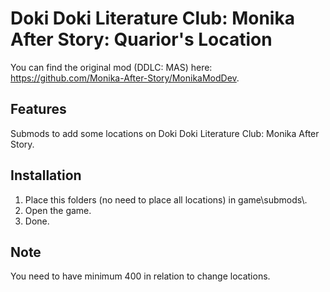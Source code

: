 # Doki Doki Literature Club: Monika After Story: Quarior's Location
You can find the original mod (DDLC: MAS) here: https://github.com/Monika-After-Story/MonikaModDev.

## Features
Submods to add some locations on Doki Doki Literature Club: Monika After Story.

## Installation
1) Place this folders (no need to place all locations) in game\\submods\\.
2) Open the game.
4) Done.

## Note
You need to have minimum 400 in relation to change locations.
